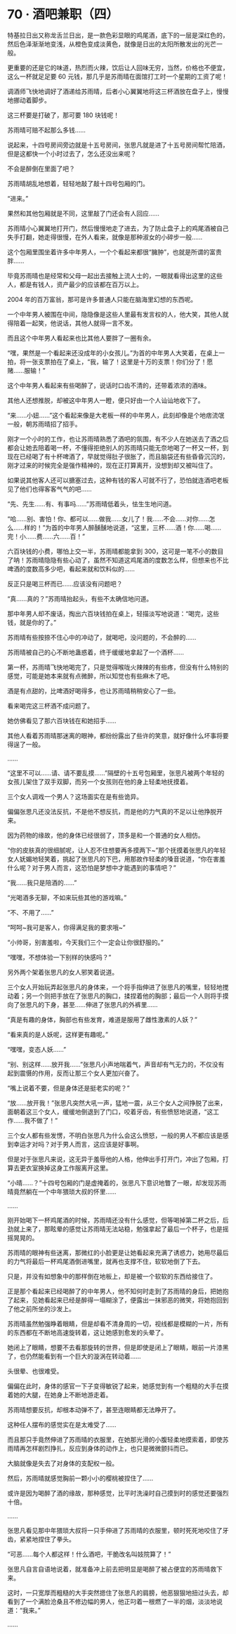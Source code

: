 # 70 · 酒吧兼职（四）

特基拉日出又称龙舌兰日出，是一款色彩显眼的鸡尾酒，底下的一层是深红色的，然后色泽渐渐地变浅，从橙色变成淡黄色，就像是日出的太阳所散发出的光芒一般。

更重要的还是它的味道，热烈而火辣，饮后让人回味无穷，当然，价格也不便宜，这么一杯就足足要 60 元钱，那几乎是苏雨晴在面馆打工时一个星期的工资了呢！

调酒师飞快地调好了酒递给苏雨晴，后者小心翼翼地将这三杯酒放在盘子上，慢慢地挪动着脚步。

这三杯要是打破了，那可要 180 块钱呢！

苏雨晴可赔不起那么多钱……

说起来，十四号房间旁边就是十五号房间，张思凡就是进了十五号房间帮忙陪酒，但是这都快一个小时过去了，怎么还没出来呢？

不会是醉倒在里面了吧？

苏雨晴胡乱地想着，轻轻地敲了敲十四号包厢的门。

“进来。”

果然和其他包厢就是不同，这里敲了门还会有人回应……

苏雨晴小心翼翼地打开门，然后慢慢地走了进去，为了防止盘子上的鸡尾酒被自己失手打翻，她走得很慢，在外人看来，就像是那种淑女的小碎步一般……

这个包厢里围坐着许多中年男人，一个个看起来都很“臃肿”，也就是所谓的富贵胖……

毕竟苏雨晴也是经常和父母一起出去接触上流人士的，一眼就看得出这里的这些人，都是有钱人，资产最少的应该都在百万以上。

2004 年的百万富翁，那可是许多普通人只能在脑海里幻想的东西呢。

一个中年男人被围在中间，隐隐像是这些人里最有发言权的人，他大笑，其他人就得陪着一起笑，他说话，其他人就得一言不发。

而且这个中年男人看起来也比其他人要胖了一圈有余。

“嘿，果然是一个看起来还没成年的小女孩儿。”为首的中年男人大笑着，在桌上一拍，将一张支票拍在了桌上，“我，输了！这里是十万的支票！你们分了！愿赌……服输！”

这个中年男人看起来有些喝醉了，说话时口齿不清的，还带着浓浓的酒味。

其他人还想推脱，却被这中年男人一瞪，便只好由一个人讪讪地收下了。

“来……小妞……”这个看起来像是大老板一样的中年男人，此刻却像是个地痞流氓一般，朝苏雨晴招了招手。

刚才一个小时的工作，也让苏雨晴熟悉了酒吧的氛围，有不少人在她送去了酒之后都会让她去陪着喝一杯，不懂得拒绝别人的苏雨晴只能无奈地喝了一杯又一杯，到现在已经喝了有十杯啤酒了，早就觉得肚子很胀了，而且脑袋还有些昏昏沉沉的，刚才过来的时候完全是强作精神的，现在正打算离开，没想到却又被叫住了。

如果说其他客人还可以搪塞过去，这种有钱的客人可就不行了，恐怕就连酒吧老板见了他们也得客客气气的吧……

“先、先生……有、有事吗……”苏雨晴低着头，怯生生地问道。

“哈……别、害怕！你、都可以……做我……女儿了！我……不会……对你……怎么……样的！”为首的中年男人醉醺醺地说道，“这里，三杯……酒！你……喝……完！小……费……六……百！”

六百块钱的小费，哪怕上交一半，苏雨晴都能拿到 300，这可是一笔不小的数目了呐！苏雨晴隐隐有些心动了，虽然不知道这鸡尾酒的度数怎么样，但想来也不比啤酒的度数高多少吧，看起来就和饮料似的……

反正只是喝三杯而已……应该没有问题吧？

“真……真的？”苏雨晴抬起头，有些不太确信地问道。

那中年男人却不废话，掏出六百块钱拍在桌上，轻描淡写地说道：“喝完，这些钱，就是你的了。”

苏雨晴有些按捺不住心中的冲动了，就喝吧，没问题的，不会醉的……

苏雨晴被自己的心不断地蛊惑着，终于缓缓地拿起了一个酒杯……

第一杯，苏雨晴飞快地喝完了，只是觉得喉咙火辣辣的有些疼，但没有什么特别的感觉，可能是她本来就有点微醉，所以知觉也有些麻木了吧。

酒是有点甜的，比啤酒好喝得多，也让苏雨晴稍稍安心了一些。

看来喝完这三杯酒不成问题了。

她仿佛看见了那六百块钱在和她招手……

其他人看着苏雨晴那迷离的眼神，都纷纷露出了些许的笑意，就好像什么坏事将要得逞了一般。

……

“这里不可以……请、请不要乱摸……”隔壁的十五号包厢里，张思凡被两个年轻的女孩儿架住了双手双脚，而另一个女孩则在他的身上轻柔地抚摸着。

三个女人调戏一个男人？这场面实在是有些诡异。

偏偏张思凡还没法反抗，不是他不想反抗，而是他的力气真的不足以让他挣脱开来。

因为药物的缘故，他的身体已经很弱了，顶多是和一个普通的女人相仿。

“你的皮肤真的很细腻呢，让人忍不住想要再多摸两下~”那个抚摸着张思凡的年轻女人妩媚地轻笑着，挑起了张思凡的下巴，用那故作轻柔的嗓音说道，“你在害羞什么呢？对于男人而言，这恐怕是梦想中才能遇到的事情吧？”

“我……我只是陪酒的……”

“光喝酒多无聊，不如来玩些其他的游戏嘛。”

“不、不用了……”

“呵呵~我可是客人，你得满足我的要求哦~”

“小帅哥，别害羞啦，今天我们三个一定会让你很舒服的。”

“嘿嘿，不想体验一下别样的快感吗？”

另外两个架着张思凡的女人邪笑着说道。

三个女人开始玩弄起张思凡的身体来，一个将手指伸进了张思凡的嘴里，轻轻地搅动着；另一个则把手放在了张思凡的胸口，揉捏着他的胸部；最后一个人则将手摸向了张思凡的下身，甚至……伸进了张思凡的外裤里……

“真是有趣的身体，胸部也有些发育，难道是服用了雌性激素的人妖？”

“看来真的是人妖呢，这样更有趣呢。”

“嘿嘿，变态人妖……”

“别、别这样……放开我……”张思凡小声地喘着气，声音却有气无力的，不仅没有起到震慑的作用，反而让那三个女人更加兴奋了。

“嘴上说着不要，但是身体还是挺老实的呢？”

“放……放开我！”张思凡突然大吼一声，猛地一震，从三个女人之间挣脱了出来，面朝着这三个女人，缓缓地倒退到了门口，咬着牙齿，有些愤怒地说道，“这工作……我不做了！”

三个女人都有些发愣，不明白张思凡为什么会这么愤怒，一般的男人不都应该是感到幸运才对吗？对于男人而言，这应该是好事啊。

但是对于张思凡来说，这无异于羞辱他的人格，他伸出手打开门，冲出了包厢，打算去更衣室换掉这身工作服离开这里。

“小晴……？”十四号包厢的门是虚掩着的，张思凡下意识地瞥了一眼，却发现苏雨晴竟然躺在一个中年猥琐大叔的怀里……

……

刚开始喝下一杯鸡尾酒的时候，苏雨晴还没有什么感觉，但等喝掉第二杯之后，后劲就上来了，那眩晕的感觉让苏雨晴无法站稳，勉强拿起了最后一个杯子，也是摇摇晃晃的。

苏雨晴的眼神有些迷离，那微红的小脸更是让她看起来充满了诱惑力，她用尽最后的力气将最后一杯鸡尾酒倒进嘴里，就再也支撑不住，软软地倒了下去。

只是，并没有如想象中的那样倒在地板上，却是被一个软软的东西给接住了。

正是那个看起来已经喝醉了的中年男人，他不知何时走到了苏雨晴的身后，把她抱了起来，见她看起来已经是醉得一塌糊涂了，便露出一抹邪恶的微笑，将她抱回到了他之前所坐的沙发上。

苏雨晴虽然勉强睁着眼睛，但是却看不清身周的一切，视线都是模糊的一片，所有的东西都在不断地高速旋转着，这让她感到愈发的头晕了。

她闭上了眼睛，想要不去看那旋转的世界，但是即使是闭上了眼睛，眼前一片漆黑了，也仍然能看到有一个巨大的漩涡在转动着……

头很晕、也很难受。

偏偏在此时，身体的感官一下子变得敏锐了起来，她感觉到有一个粗糙的大手在摸着她的大腿，在她身上不断地游走着。

苏雨晴想要反抗，却根本动弹不了，甚至连眼睛都无法睁开了。

这种任人摆布的感觉实在是太难受了……

而且那只手竟然伸进了苏雨晴的衣服里，在她那光滑的小腹轻柔地摸索着，即使苏雨晴再怎样剧烈挣扎，反应到身体的动作上，也只是微微颤抖而已。

大脑就像是失去了对身体的支配权一般。

然后，苏雨晴就感觉胸前一颗小小的樱桃被捏住了……

或许是因为喝醉了酒的缘故，那种感觉，比平时洗澡时自己摸到时的感觉还要强烈十倍。

……

张思凡看见那中年猥琐大叔将一只手伸进了苏雨晴的衣服里，顿时死死地咬住了牙齿，紧紧地捏住了拳头。

“可恶……每个人都这样！什么酒吧，干脆改名叫妓院算了！”

张思凡自言自语地说着，就准备冲上前去把明显是喝醉了被占便宜的苏雨晴救下来。

这时，一只宽厚而粗糙的大手突然摁住了张思凡的肩膀，他恶狠狠地扭过头去，却看到了一个满脸沧桑且不修边幅的男人，他正叼着一根燃了一半的烟，淡淡地说道：“我来。”

……
